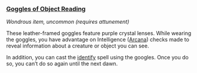 ### [Goggles of Object Reading](https://www.dndbeyond.com/magic-items/goggles-of-object-reading)

_Wondrous item, uncommon (requires attunement)_

These leather-framed goggles feature purple crystal lenses. While wearing the goggles, you have advantage on Intelligence ([Arcana](https://www.dndbeyond.com/compendium/rules/basic-rules/using-ability-scores#Arcana)) checks made to reveal information about a creature or object you can see.

In addition, you can cast the [identify](https://www.dndbeyond.com/spells/identify) spell using the googles. Once you do so, you can’t do so again until the next dawn.